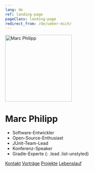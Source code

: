 ```yaml
---
lang: de
ref: landing-page
pageClass: landing-page
redirect_from: /de/ueber-mich/
---
```


<img src="{{ site.baseurl }}/img/avatar.jpg" alt="Marc Philipp" class="img-circle" style="width:215px; height:215px;" />

# Marc Philipp

- Software-Entwickler
- Open-Source-Enthusiast
- JUnit-Team-Lead
- Konferenz-Speaker
- Gradle-Experte
{: .lead .list-unstyled}

<div class="btn-group" role="group" style="min-width: 200px">
    <a class="btn btn-success" href="/de/kontakt" role="button"><i class="fa fa-envelope"></i> Kontakt</a>
    <a class="btn btn-default" href="{{ site.url }}/de/vortraege" role="button"><i class="fa fa-microphone"></i> <span class="hidden-xs">Vorträge</span></a>
    <a class="btn btn-default" href="https://github.com/marcphilipp" role="button"><i class="fa-brands fa-github"></i> <span class="hidden-xs">Projekte</span></a>
    <a class="btn btn-default" href="https://www.linkedin.com/in/marcphilipp" role="button"><i class="fa-brands fa-linkedin"></i> <span class="hidden-xs">Lebenslauf</span></a>
</div>
